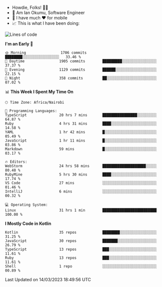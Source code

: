 
* Howdie, Folks! 👋🤓
* 🤪 Am Ian Okumu, Software Engineer
* 📱 I have much ❤️ for mobile
* 📈 This is what I have been doing:
  
<!-- <a href="https://otsembo.github.io/OtsemboPortfolio/" style="margin-right:.5%; margin-top=.5%;">
  <img align="center" src="https://github-readme-stats.vercel.app/api/top-langs/?username=otsembo&layout=compact" />
</a> -->

<!--START_SECTION:waka-->
![Lines of code](https://img.shields.io/badge/From%20Hello%20World%20I%27ve%20Written-4.1%20million%20lines%20of%20code-blue)

**I'm an Early 🐤** 

```text
🌞 Morning                1706 commits        ████████░░░░░░░░░░░░░░░░░   33.46 % 
🌆 Daytime                1905 commits        █████████░░░░░░░░░░░░░░░░   37.37 % 
🌃 Evening                1129 commits        ██████░░░░░░░░░░░░░░░░░░░   22.15 % 
🌙 Night                  358 commits         ██░░░░░░░░░░░░░░░░░░░░░░░   07.02 % 
```


📊 **This Week I Spent My Time On** 

```text
🕑︎ Time Zone: Africa/Nairobi

💬 Programming Languages: 
TypeScript               20 hrs 7 mins       ████████████████░░░░░░░░░   64.87 % 
Ruby                     4 hrs 31 mins       ████░░░░░░░░░░░░░░░░░░░░░   14.58 % 
YAML                     1 hr 42 mins        █░░░░░░░░░░░░░░░░░░░░░░░░   05.49 % 
JavaScript               1 hr 11 mins        █░░░░░░░░░░░░░░░░░░░░░░░░   03.86 % 
Markdown                 59 mins             █░░░░░░░░░░░░░░░░░░░░░░░░   03.17 % 

🔥 Editors: 
WebStorm                 24 hrs 58 mins      ████████████████████░░░░░   80.48 % 
RubyMine                 5 hrs 30 mins       ████░░░░░░░░░░░░░░░░░░░░░   17.74 % 
VS Code                  27 mins             ░░░░░░░░░░░░░░░░░░░░░░░░░   01.46 % 
IntelliJ                 6 mins              ░░░░░░░░░░░░░░░░░░░░░░░░░   00.32 % 

💻 Operating System: 
Linux                    31 hrs 1 min        █████████████████████████   100.00 % 
```

**I Mostly Code in Kotlin** 

```text
Kotlin                   35 repos            ████████░░░░░░░░░░░░░░░░░   31.25 % 
JavaScript               30 repos            ███████░░░░░░░░░░░░░░░░░░   26.79 % 
TypeScript               13 repos            ███░░░░░░░░░░░░░░░░░░░░░░   11.61 % 
Ruby                     13 repos            ███░░░░░░░░░░░░░░░░░░░░░░   11.61 % 
Shell                    1 repo              ░░░░░░░░░░░░░░░░░░░░░░░░░   00.89 % 
```




 Last Updated on 14/03/2023 18:49:56 UTC
<!--END_SECTION:waka-->

<br />
<br />
<br />
<br />
<br />
  
  </div>
<!---
otsembo/otsembo is a ✨ special ✨ repository because its `README.md` (this file) appears on your GitHub profile.
You can click the Preview link to take a look at your changes.
--->
